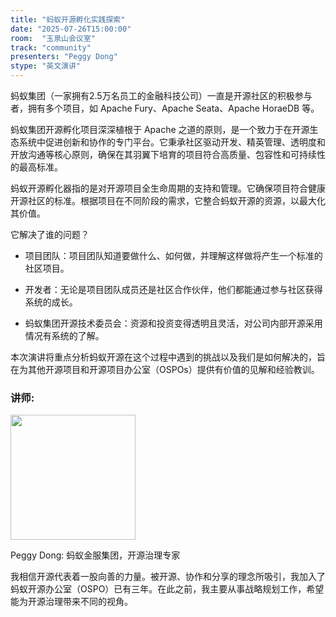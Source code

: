 ```yaml
---
title: "蚂蚁开源孵化实践探索"
date: "2025-07-26T15:00:00"
room:  "玉泉山会议室"
track: "community"
presenters: "Peggy Dong"
stype: "英文演讲"
---
```


蚂蚁集团（一家拥有2.5万名员工的金融科技公司）一直是开源社区的积极参与者，拥有多个项目，如 Apache Fury、Apache Seata、Apache HoraeDB 等。

蚂蚁集团开源孵化项目深深植根于 Apache 之道的原则，是一个致力于在开源生态系统中促进创新和协作的专门平台。它秉承社区驱动开发、精英管理、透明度和开放沟通等核心原则，确保在其羽翼下培育的项目符合高质量、包容性和可持续性的最高标准。

蚂蚁开源孵化器指的是对开源项目全生命周期的支持和管理。它确保项目符合健康开源社区的标准。根据项目在不同阶段的需求，它整合蚂蚁开源的资源，以最大化其价值。

它解决了谁的问题？

- 项目团队：项目团队知道要做什么、如何做，并理解这样做将产生一个标准的社区项目。

- 开发者：无论是项目团队成员还是社区合作伙伴，他们都能通过参与社区获得系统的成长。

- 蚂蚁集团开源技术委员会：资源和投资变得透明且灵活，对公司内部开源采用情况有系统的了解。

本次演讲将重点分析蚂蚁开源在这个过程中遇到的挑战以及我们是如何解决的，旨在为其他开源项目和开源项目办公室（OSPOs）提供有价值的见解和经验教训。

### 讲师:

<img src="https://sessionize.com/image/f673-400o400o1-4VK35jwN6xiau6NkXpBJPD.png" width="200" /><br/>

Peggy Dong: 蚂蚁金服集团，开源治理专家

我相信开源代表着一股向善的力量。被开源、协作和分享的理念所吸引，我加入了蚂蚁开源办公室（OSPO）已有三年。在此之前，我主要从事战略规划工作，希望能为开源治理带来不同的视角。